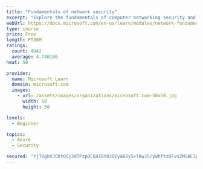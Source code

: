 ```yaml
---
title: "Fundamentals of network security"
excerpt: "Explore the fundamentals of computer networking security and monitoring."
webUrl: https://docs.microsoft.com/en-us/learn/modules/network-fundamentals-2/
type: course
price: Free
length: PT36M
ratings:
  count: 4942
  average: 4.740186
heat: 50

provider:
  name: Microsoft Learn
  domain: microsoft.com
  images:
    - url: /assets/images/organizations/microsoft.com-50x50.jpg
      width: 50
      height: 50

levels:
  - Beginner

topics:
  - Azure
  - Security

secured: "YjTVgbVJCKtQ5j3dTPzpOCQ4I8Y03OEyaB2v5+lKwJ5/ywhftzDFvs2MSACIpJeSaGjykjBzEb1oADF0gfHZChjFQeCc2OxCDx95LmiYuXowGKBD6kycstwJsWeQg58LcdRx0GPKb2mz07W1zDa2XnH48rwMRDX/4GpnTLDel0NJAjKpj7ziwloNWY+6aq00MXe7uEzMD+mpBHsoG5/BAzUnpqY+qYPWQg4iT3vh0zH0Lnw9Lw7+ZUXsmE6/NAIsGxvnjwYEx4/UZUtfS36hsRTwhQ6sQBnmlaCEu2c046adsTDvchwLoCfliH91NRqRvpDhCIn3cD1eE96sFfzwxlGw/7L+hCWeD0v9z2KTxDjSKvvm0qjK4Kd+CVByMVpAAG1KkhtENQsi9qsw08jAjvfwrsrOBE0tXjA9VdW28W0=;qA7cKzfYQqVplChEl6/aMg=="
---
```


